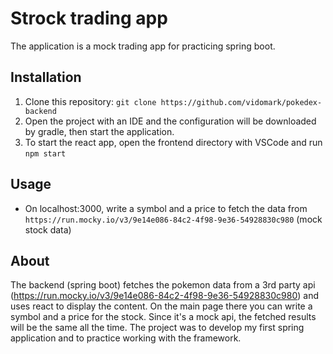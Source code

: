 # Strock trading app

The application is a mock trading app for practicing spring boot.

## Installation

1. Clone this repository: `git clone https://github.com/vidomark/pokedex-backend`
2. Open the project with an IDE and the configuration will be downloaded by gradle, then start the application.
3. To start the react app, open the frontend directory with VSCode and run `npm start`

## Usage

- On localhost:3000, write a symbol and a price to fetch the data from `https://run.mocky.io/v3/9e14e086-84c2-4f98-9e36-54928830c980` (mock stock data)

## About

The backend (spring boot) fetches the pokemon data from a 3rd party api (https://run.mocky.io/v3/9e14e086-84c2-4f98-9e36-54928830c980) and uses react to display the content.
On the main page there you can write a symbol and a price for the stock. Since it's a mock api, the fetched results will be the same all the time.
The project was to develop my first spring application and to practice working with the framework.
